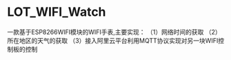 ﻿# LOT_WIFI_Watch
一款基于ESP8266WIFI模块的WIFI手表,主要实现：
（1）网络时间的获取
（2）所在地区的天气的获取
（3）接入阿里云平台利用MQTT协议实现对另一块WIFI控制板的控制

